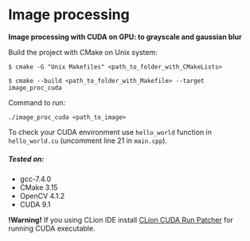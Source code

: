 # Image processing
**Image processing with CUDA on GPU: to grayscale and gaussian blur**

Build the project with CMake on Unix system:

`$ cmake -G "Unix Makefiles" <path_to_folder_with_CMakeLists>`

`$ cmake --build <path_to_folder_with_Makefile> --target image_proc_cuda`

Command to run:

`./image_proc_cuda <path_to_image>`

To check your CUDA environment use `hello_world` function in `hello_world.cu` (uncomment line 21 in `main.cpp`).

##### Tested on:
 - gcc-7.4.0
 - CMake 3.15
 - OpenCV 4.1.2
 - CUDA 9.1
 
 **!Warning!** If you using CLion IDE install 
 [CLion CUDA Run Patcher](https://plugins.jetbrains.com/plugin/10691-clion-cuda-run-patcher) 
 for running CUDA executable.